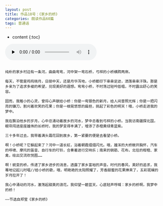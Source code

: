 ```yaml
---
layout: post
title: 作品18号：《家乡的桥》
categories: 朗读作品60篇
tags: 普通话
---
```


* content
{:toc}



<audio id="audio" controls="" preload="none">
<source id="MP3" src="https://www.conceptenglish.cn/x/PTH60/18.MP3">
</audio>



```

纯朴的家乡村边有一条河，曲曲弯弯，河中架一弯石桥，弓样的小桥横跨两岸。

每天，不管是鸡鸣晓月，日丽中天，还是月华泻地，小桥都印下串串足迹，洒落串串汗珠。那是乡亲为了追求多棱的希望，兑现美好的遐想。弯弯小桥，不时荡过轻吟低唱，不时露出舒心的笑容。

因而，我稚小的心灵，曾将心声献给小桥：你是一弯银色的新月，给人间普照光辉；你是一把闪亮的镰刀，割刈着欢笑的花果；你是一根晃悠悠的扁担，挑起了彩色的明天！哦，小桥走进我的梦中。

我在飘泊他乡的岁月，心中总涌动着故乡的河水，梦中总看到弓样的小桥。当我访南疆探北国，眼帘闯进座座雄伟的长桥时，我的梦变得丰满了，增添了赤橙黄绿青蓝紫。

三十多年过去，我带着满头霜花回到故乡，第一紧要的便是去看望小桥。

啊！小桥呢？它躲起来了？河中一道长虹，浴着朝霞熠熠闪光。哦，雄浑的大桥敞开胸怀，汽车的呼啸、摩托的笛音、自行车的叮铃，合奏着进行交响乐；南来的钢筋、花布，北往的柑橙、家禽，绘出交流欢悦图……

啊！蜕变的桥，传递了家乡进步的消息，透露了家乡富裕的声音。时代的春风，美好的追求，我蓦地记起儿时唱//给小桥的歌，哦，明艳艳的太阳照耀了，芳香甜蜜的花果捧来了，五彩斑斓的岁月拉开了！

我心中涌动的河水，激荡起甜美的浪花。我仰望一碧蓝天，心底轻声呼喊：家乡的桥啊，我梦中的桥！

——节选自郑莹《家乡的桥》

```
